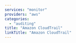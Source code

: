 ```yaml
---
services: "monitor"
providers: "aws"
categories:
  - "auditing"
title: "Amazon CloudTrail"
linkTitle: "Amazon CloudTrail"
---
```

